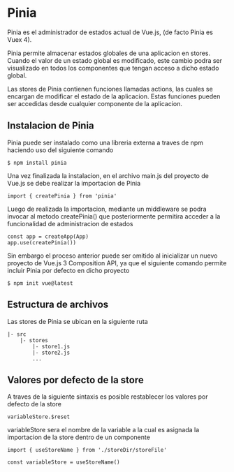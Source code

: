 # Pinia

Pinia es el administrador de estados actual de Vue.js, (de facto Pinia es Vuex 4).

Pinia permite almacenar estados globales de una aplicacion en stores. Cuando el valor de un estado global es modificado, este cambio podra ser visualizado en todos los componentes que tengan acceso a dicho estado global.

Las stores de Pinia contienen funciones llamadas actions, las cuales se encargan de modificar el estado de la aplicacion. Estas funciones pueden ser accedidas desde cualquier componente de la aplicacion.

## Instalacion de Pinia

Pinia puede ser instalado como una libreria externa a traves de npm haciendo uso del siguiente comando

    $ npm install pinia

Una vez finalizada la instalacion, en el archivo main.js del proyecto de Vue.js se debe realizar la importacion de Pinia

    import { createPinia } from 'pinia'

Luego de realizada la importacion, mediante un middleware se podra invocar al metodo createPinia() que posteriormente permitira acceder a la funcionalidad de administracion de estados

    const app = createApp(App)
    app.use(createPinia())

Sin embargo el proceso anterior puede ser omitido al inicializar un nuevo proyecto de Vue.js 3 Composition API, ya que el siguiente comando permite incluir Pinia por defecto en dicho proyecto

    $ npm init vue@latest

## Estructura de archivos

Las stores de Pinia se ubican en la siguiente ruta

    |- src
        |- stores
            |- store1.js
            |- store2.js
            ...

## Valores por defecto de la store

A traves de la siguiente sintaxis es posible restablecer los valores por defecto de la store

    variableStore.$reset

variableStore sera el nombre de la variable a la cual es asignada la importacion de la store dentro de un componente

    import { useStoreName } from './storeDir/storeFile'

    const variableStore = useStoreName()